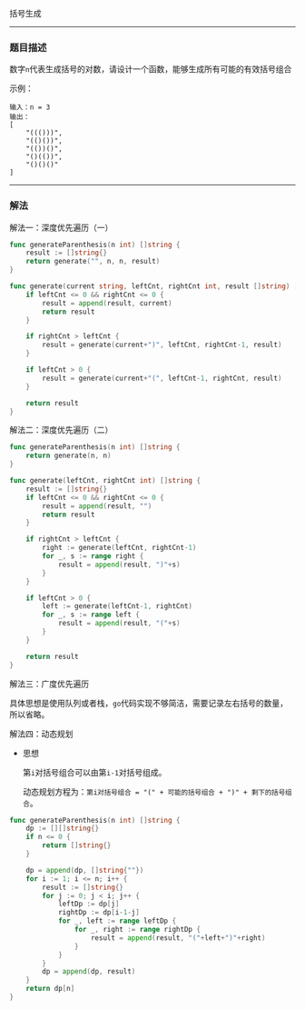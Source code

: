 括号生成

----

### 题目描述

数字`n`代表生成括号的对数，请设计一个函数，能够生成所有可能的有效括号组合

示例：

```shell
输入：n = 3
输出：
[
	"((()))",
	"(()())",
	"(())()",
	"()(())",
	"()()()"
]
```

----

### 解法

解法一：深度优先遍历（一）

```go
func generateParenthesis(n int) []string {
	result := []string{}
	return generate("", n, n, result)
}

func generate(current string, leftCnt, rightCnt int, result []string) []string {
	if leftCnt <= 0 && rightCnt <= 0 {
		result = append(result, current)
		return result
	}

	if rightCnt > leftCnt {
		result = generate(current+")", leftCnt, rightCnt-1, result)
	}

	if leftCnt > 0 {
		result = generate(current+"(", leftCnt-1, rightCnt, result)
	}

	return result
}
```

解法二：深度优先遍历（二）

```go
func generateParenthesis(n int) []string {
	return generate(n, n)
}

func generate(leftCnt, rightCnt int) []string {
	result := []string{}
	if leftCnt <= 0 && rightCnt <= 0 {
		result = append(result, "")
		return result
	}

	if rightCnt > leftCnt {
		right := generate(leftCnt, rightCnt-1)
		for _, s := range right {
			result = append(result, ")"+s)
		}
	}

	if leftCnt > 0 {
		left := generate(leftCnt-1, rightCnt)
		for _, s := range left {
			result = append(result, "("+s)
		}
	}

	return result
}
```



解法三：广度优先遍历

具体思想是使用队列或者栈，`go`代码实现不够简洁，需要记录左右括号的数量，所以省略。



解法四：动态规划

- 思想

  第`i`对括号组合可以由第`i-1`对括号组成。

  动态规划方程为：`第i对括号组合 = "(" + 可能的括号组合 + ")" + 剩下的括号组合`。

```go
func generateParenthesis(n int) []string {
	dp := [][]string{}
	if n <= 0 {
		return []string{}
	}

	dp = append(dp, []string{""})
	for i := 1; i <= n; i++ {
		result := []string{}
		for j := 0; j < i; j++ {
			leftDp := dp[j]
			rightDp := dp[i-1-j]
			for _, left := range leftDp {
				for _, right := range rightDp {
					result = append(result, "("+left+")"+right)
				}
			}
		}
		dp = append(dp, result)
	}
	return dp[n]
}
```

